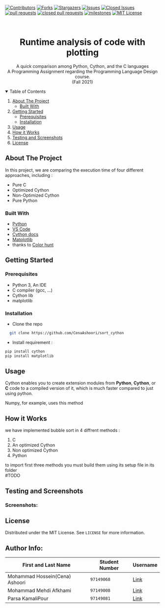 [![Contributors][contributors-shield]][contributors-url]
[![Forks][forks-shield]][forks-url]
[![Stargazers][stars-shield]][stars-url]
[![Issues][issues-shield]][issues-url]
[![Closed Issues][issues-closed-shield]][issues-closed-url]
[![pull requests][pull-req-shield]][pull-req-url]
[![closed pull requests][pull-closed-shield]][pull-closed-url]
[![milestones][milestones-shield]][milestones-url]
[![MIT License][license-shield]][license-url]


<br />
<p align="center">
  
  <h1 align="center">Runtime analysis of code with plotting</h1>

  <p align="center">
    A quick comparison among Python, Cython, and the C languages
    <br />
    A Programming Assignment regarding the Programming Language Design course.
    <br />
    (Fall 2021)
  <br />
  
  

<!-- TABLE OF CONTENTS -->
<details open="open">
  <summary>Table of Contents</summary>
  <ol>
    <li>
      <a href="#about-the-project">About The Project</a>
      <ul>
        <li><a href="#built-with">Built With</a></li>
      </ul>
    </li>
    <li>
      <a href="#getting-started">Getting Started</a>
      <ul>
        <li><a href="#prerequisites">Prerequisites</a></li>
        <li><a href="#installation">Installation</a></li>
      </ul>
    </li>
    <li><a href="#usage">Usage</a></li>
    <li><a href="#how-it-works">How it Works</a></li>
    <li><a href="#testing-and-screenshots">Testing and Screenshots</a></li>
    <li><a href="#license">License</a></li>
  </ol>
</details>



<!-- ABOUT THE PROJECT -->
## About The Project
In this project, we are comparing the execution time of four different approaches, including :
- Pure C
- Optimized Cython
- Non-Optimized Cython
- Pure Python

### Built With


* [Python](https://www.python.org)
* [VS Code](https://code.visualstudio.com)
* [Cython docs](https://cython.org/#documentation)
* [Matplotlib](https://matplotlib.org/stable/gallery/index.html)
* thanks to [Color hunt](https://colorhunt.co)



<!-- GETTING STARTED -->
## Getting Started

### Prerequisites

* Python 3, An IDE 
* C compiler (gcc, ...)
* Cython lib
* matplotlib 

### Installation

- Clone the repo
 ```sh
   git clone https://github.com/CenaAshoori/sort_cython
 ``` 

- Install requirement :
```bash
pip install cython
pip install matplotlib
```

<!-- USAGE EXAMPLES -->
## Usage
Cython enables you to create extension modules from **Python**, **Cython**, or **C** code to a compiled version of it, which is much faster compared to just using python. 

Numpy, for example, uses this method


  
## How it Works
we have implemented bubble sort in 4 diffrent methods : 
1. C
2. An optimized Cython
3. Non optimized Cython
4. Python

to import first three methods you must build them using its setup file in its folder   
 #TODO
  
## Testing and Screenshots  
  
  
  ### Screenshots:  
  
  
  
<!-- LICENSE -->
## License

Distributed under the MIT License. See `LICENSE` for more information.


  

## Author Info:  

First and Last Name | Student Number | Username
--- | --- | ---
Mohammad Hossein(Cena) Ashoori | `97149068` | [Link](https://github.com/CenaAshoori)
Mohammad Mehdi Afkhami | `97149008` | [Link](https://github.com/mohmehdi)
Parsa KamaliPour | `97149081` | [Link](https://github.com/benymaxparsa)






<!-- MARKDOWN LINKS & IMAGES -->
<!-- https://www.markdownguide.org/basic-syntax/#reference-style-links -->
[contributors-shield]: https://img.shields.io/github/contributors/CenaAshoori/sort_cython?style=for-the-badge
[contributors-url]: https://github.com/CenaAshoori/sort_cython/graphs/contributors
[forks-shield]: https://img.shields.io/github/forks/CenaAshoori/sort_cython?style=for-the-badge
[forks-url]: https://github.com/CenaAshoori/sort_cython/network/members
[stars-shield]: https://img.shields.io/github/stars/CenaAshoori/sort_cython?style=for-the-badge
[stars-url]: https://github.com/CenaAshoori/sort_cython/stargazers
[issues-shield]: https://img.shields.io/github/issues/CenaAshoori/sort_cython?style=for-the-badge
[issues-url]: https://github.com/CenaAshoori/sort_cython/issues
[issues-closed-shield]: https://img.shields.io/github/issues-closed/CenaAshoori/sort_cython?style=for-the-badge
[issues-closed-url]: https://github.com/CenaAshoori/sort_cython/issues?q=is%3Aissue+is%3Aclosed
[pull-req-shield]: https://img.shields.io/github/issues-pr/CenaAshoori/sort_cython?style=for-the-badge
[pull-req-url]: https://github.com/CenaAshoori/sort_cython/pulls
[pull-closed-shield]: https://img.shields.io/github/issues-pr-closed/CenaAshoori/sort_cython?style=for-the-badge
[pull-closed-url]: https://github.com/CenaAshoori/sort_cython/pulls?q=is%3Apr+is%3Aclosed
[milestones-shield]: https://img.shields.io/github/milestones/all/CenaAshoori/sort_cython?style=for-the-badge
[milestones-url]: https://github.com/CenaAshoori/sort_cython/milestones
[license-shield]: https://img.shields.io/github/license/CenaAshoori/sort_cython?style=for-the-badge
[license-url]: https://github.com/CenaAshoori/sort_cython/blob/main/LICENSE
